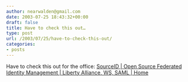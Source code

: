 ```yaml
---
author: nearwalden@gmail.com
date: 2003-07-25 18:43:32+00:00
draft: false
title: Have to check this out…
type: post
url: /2003/07/25/have-to-check-this-out/
categories:
- posts
---
```


Have to check this out for the office:  [SourceID | Open Source Federated Identity Management | Liberty Alliance, WS, SAML | Home](//www.sourceid.org/wiki/Wiki.jsp')



